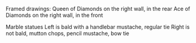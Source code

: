 Framed drawings:
Queen of Diamonds on the right wall, in the rear
Ace of Diamonds on the right wall, in the front

Marble statues
Left is bald with a handlebar mustache, regular tie
Right is not bald, mutton chops, pencil mustache, bow tie
